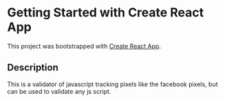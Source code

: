 # Getting Started with Create React App

This project was bootstrapped with [Create React App](https://github.com/facebook/create-react-app).

## Description

This is a validator of javascript tracking pixels like the facebook pixels, but can be used to validate any js script.